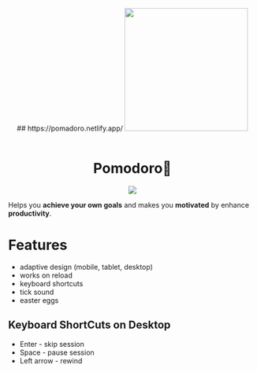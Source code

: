 <div align="middle">
## https://pomadoro.netlify.app/
<img src="https://www.dropbox.com/s/ram3kef95adldop/pomodoro.png?raw=1" height="250px" >
</div>
</br>

<h1 align="center">Pomodoro🍅</h1>

<div align="middle">
<img src="https://media.giphy.com/media/mG8QKzdxlc7Y2vhKOZ/giphy.gif" >  
</div>


Helps you **achieve your own goals** and makes you **motivated** by enhance **productivity**.

# Features
* adaptive design (mobile, tablet, desktop)
* works on reload
* keyboard shortcuts
* tick sound
* easter eggs

## Keyboard ShortCuts on Desktop
* Enter - skip session
* Space - pause session
* Left arrow - rewind
